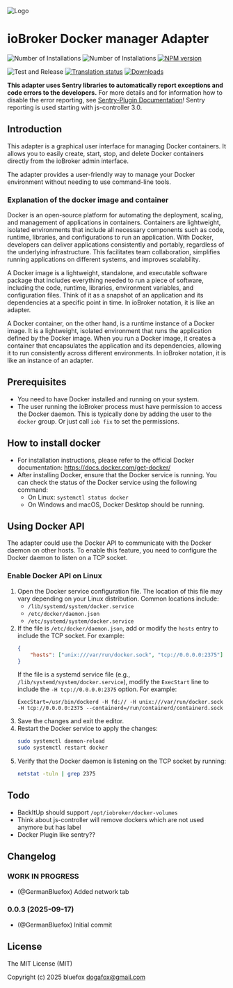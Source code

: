 ![Logo](admin/matter.svg)

# ioBroker Docker manager Adapter

![Number of Installations](http://iobroker.live/badges/matter-installed.svg)
![Number of Installations](http://iobroker.live/badges/matter-stable.svg)
[![NPM version](http://img.shields.io/npm/v/iobroker.matter.svg)](https://www.npmjs.com/package/iobroker.matter)

![Test and Release](https://github.com/ioBroker/ioBroker.matter/workflows/Test%20and%20Release/badge.svg)
[![Translation status](https://weblate.iobroker.net/widgets/adapters/-/matter/svg-badge.svg)](https://weblate.iobroker.net/engage/adapters/?utm_source=widget)
[![Downloads](https://img.shields.io/npm/dm/iobroker.matter.svg)](https://www.npmjs.com/package/iobroker.matter)

**This adapter uses Sentry libraries to automatically report exceptions and code errors to the developers.**
For more details and for information how to disable the error reporting, see [Sentry-Plugin Documentation](https://github.com/ioBroker/plugin-sentry#plugin-sentry)!
Sentry reporting is used starting with js-controller 3.0.

## Introduction

This adapter is a graphical user interface for managing Docker containers.
It allows you to easily create, start, stop, and delete Docker containers directly from the ioBroker admin interface.

The adapter provides a user-friendly way to manage your Docker environment without needing to use command-line tools.

### Explanation of the docker image and container

Docker is an open-source platform for automating the deployment, scaling, and management of applications in containers.
Containers are lightweight, isolated environments that include all necessary components such as code, runtime, libraries, and configurations to run an application.
With Docker, developers can deliver applications consistently and portably, regardless of the underlying infrastructure.
This facilitates team collaboration, simplifies running applications on different systems, and improves scalability.

A Docker image is a lightweight, standalone, and executable software package that includes everything needed to run a piece of software, including the code, runtime, libraries, environment variables, and configuration files.
Think of it as a snapshot of an application and its dependencies at a specific point in time.
In ioBroker notation, it is like an adapter.

A Docker container, on the other hand, is a runtime instance of a Docker image. It is a lightweight, isolated environment that runs the application defined by the Docker image.
When you run a Docker image, it creates a container that encapsulates the application and its dependencies, allowing it to run consistently across different environments.
In ioBroker notation, it is like an instance of an adapter.

## Prerequisites

- You need to have Docker installed and running on your system.
- The user running the ioBroker process must have permission to access the Docker daemon. This is typically done by adding the user to the `docker` group. Or just call `iob fix` to set the permissions.

## How to install docker

- For installation instructions, please refer to the official Docker documentation: https://docs.docker.com/get-docker/
- After installing Docker, ensure that the Docker service is running. You can check the status of the Docker service using the following command:
    - On Linux: `systemctl status docker`
    - On Windows and macOS, Docker Desktop should be running.

## Using Docker API

The adapter could use the Docker API to communicate with the Docker daemon on other hosts. To enable this feature, you need to configure the Docker daemon to listen on a TCP socket.

### Enable Docker API on Linux

1. Open the Docker service configuration file. The location of this file may vary depending on your Linux distribution. Common locations include:
    - `/lib/systemd/system/docker.service`
    - `/etc/docker/daemon.json`
    - `/etc/systemd/system/docker.service`
2. If the file is `/etc/docker/daemon.json`, add or modify the `hosts` entry to include the TCP socket. For example:
    ```json
    {
        "hosts": ["unix:///var/run/docker.sock", "tcp://0.0.0.0:2375"]
    }
    ```
    If the file is a systemd service file (e.g., `/lib/systemd/system/docker.service`), modify the `ExecStart` line to include the `-H tcp://0.0.0.0:2375` option. For example:
    ```
    ExecStart=/usr/bin/dockerd -H fd:// -H unix:///var/run/docker.sock -H tcp://0.0.0.0:2375 --containerd=/run/containerd/containerd.sock 
    ```
3. Save the changes and exit the editor.
4. Restart the Docker service to apply the changes:
    ```bash
    sudo systemctl daemon-reload
    sudo systemctl restart docker
    ```
5. Verify that the Docker daemon is listening on the TCP socket by running:
    ```bash
    netstat -tuln | grep 2375
    ```

## Todo

- BackItUp should support `/opt/iobroker/docker-volumes`
- Think about js-controller will remove dockers which are not used anymore but has label
- Docker Plugin like sentry??

<!--
	Placeholder for the next version (at the beginning of the line):
	### **WORK IN PROGRESS**
-->

## Changelog

### **WORK IN PROGRESS**

- (@GermanBluefox) Added network tab

### 0.0.3 (2025-09-17)

- (@GermanBluefox) Initial commit

## License

The MIT License (MIT)

Copyright (c) 2025 bluefox <dogafox@gmail.com>
